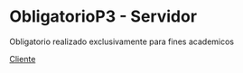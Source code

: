 # ObligatorioP3 - Servidor

Obligatorio realizado exclusivamente para fines academicos

[Cliente](https://github.com/MrTorfick/Obligatorio-Clien)
